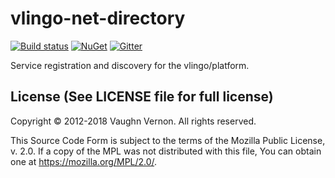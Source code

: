 # vlingo-net-directory

[![Build status](https://ci.appveyor.com/api/projects/status/mdpg9vhjh9mf7jkb?svg=true)](https://ci.appveyor.com/project/VlingoNetOwner/vlingo-net-directory/branch/master) 
[![NuGet](https://img.shields.io/nuget/v/Vlingo.Directory.svg)](https://www.nuget.org/packages/Vlingo.Directory)
[![Gitter](https://badges.gitter.im/vlingo-platform-net/community.svg)](https://gitter.im/vlingo-platform-net/community?utm_source=badge&utm_medium=badge&utm_campaign=pr-badge)

Service registration and discovery for the vlingo/platform.


License (See LICENSE file for full license)
-------------------------------------------
Copyright © 2012-2018 Vaughn Vernon. All rights reserved.

This Source Code Form is subject to the terms of the
Mozilla Public License, v. 2.0. If a copy of the MPL
was not distributed with this file, You can obtain
one at https://mozilla.org/MPL/2.0/.
